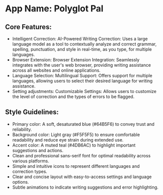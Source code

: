 # **App Name**: Polyglot Pal

## Core Features:

- Intelligent Correction: AI-Powered Writing Correction: Uses a large language model as a tool to contextually analyze and correct grammar, spelling, punctuation, and style in real-time, as you type, for multiple languages.
- Browser Extension: Browser Extension Integration: Seamlessly integrates with the user's web browser, providing writing assistance across all websites and online applications.
- Language Selection: Multilingual Support: Offers support for multiple languages, allowing users to select their desired language for writing assistance.
- Setting adjustments: Customizable Settings: Allows users to customize the level of correction and the types of errors to be flagged.

## Style Guidelines:

- Primary color: A soft, desaturated blue (#64B5F6) to convey trust and reliability.
- Background color: Light gray (#F5F5F5) to ensure comfortable readability and reduce eye strain during extended use.
- Accent color: A muted teal (#4DB6AC) to highlight important suggestions and actions.
- Clean and professional sans-serif font for optimal readability across various platforms.
- Simple and intuitive icons to represent different languages and correction types.
- Clear and concise layout with easy-to-access settings and language options.
- Subtle animations to indicate writing suggestions and error highlighting.